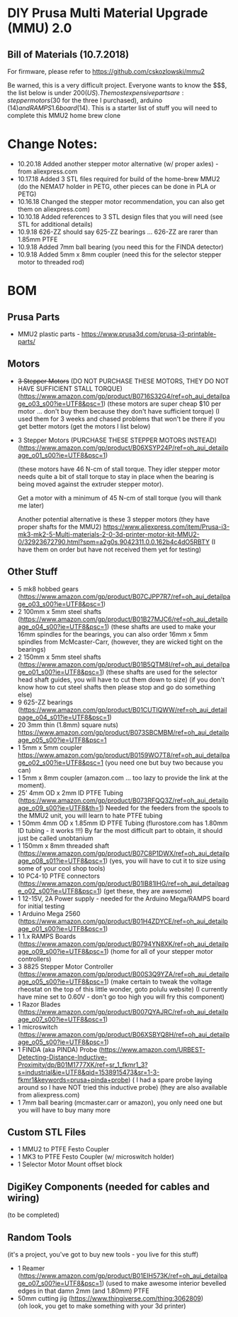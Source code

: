 DIY Prusa Multi Material Upgrade (MMU) 2.0
==========================================
Bill of Materials (10.7.2018)
------------------------------
For firmware, please refer to https://github.com/cskozlowski/mmu2

Be warned, this is a very difficult project. 
Everyone wants to know the $$$, the list below is under $200 (US). 
The most expensive parts are:  stepper motors ($30 for the three I purchased), arduino ($14) and RAMPS 1.6 board ($14).
This is a starter list of stuff you will need to complete this MMU2 home brew clone

# Change Notes:
* 10.20.18 Added another stepper motor alternative (w/ proper axles) - from aliexpress.com
* 10.17.18 Added 3 STL files required for build of the home-brew MMU2 (do the NEMA17 holder in PETG, other pieces can be 
                                                                          done in PLA or PETG)
* 10.16.18 Changed the stepper motor recommendation, you can also get them on aliexpress.com)
* 10.10.18  Added references to 3 STL design files that you will need (see STL for additional details)
* 10.9.18   626-ZZ should say 625-ZZ bearings ... 626-ZZ are rarer than 1.85mm PTFE
* 10.9.18   Added 7mm ball bearing (you need this for the FINDA detector)
* 10.9.18   Added 5mm x 8mm coupler (need this for the selector stepper motor to threaded rod)

# BOM

## Prusa Parts
* MMU2 plastic parts - https://www.prusa3d.com/prusa-i3-printable-parts/

## Motors

* ~~3 Stepper Motors~~
  (DO NOT PURCHASE THESE MOTORS, THEY DO NOT HAVE SUFFICIENT STALL TORQUE)(https://www.amazon.com/gp/product/B0716S32G4/ref=oh_aui_detailpage_o03_s00?ie=UTF8&psc=1)
            (these motors are super cheap $10 per motor ... don't buy them because they don't have sufficient torque)
            (I used them for 3 weeks and chased problems that won't be there if you get better motors
            (get the motors I list below)
            
            
* 3   Stepper Motors 
  (PURCHASE THESE STEPPER MOTORS INSTEAD)(https://www.amazon.com/gp/product/B06XSYP24P/ref=oh_aui_detailpage_o01_s00?ie=UTF8&psc=1)

  (these motors have 46 N-cm of stall torque.  They idler stepper motor needs quite a bit of stall torque to stay
            in place when the bearing is being moved against the extruder stepper motor).
            
  Get a motor with a minimum of 45 N-cm of stall torque (you will thank me later)
         
  Another potential alternative is these 3 stepper motors (they have proper shafts for the MMU2)
   https://www.aliexpress.com/item/Prusa-i3-mk3-mk2-5-Multi-materials-2-0-3d-printer-motor-kit-MMU2-0/32923672790.html?spm=a2g0s.9042311.0.0.162b4c4dO5RBTY   (I have them on order but have not received them yet for testing)

## Other Stuff
* 5   mk8 hobbed gears (https://www.amazon.com/gp/product/B07CJPP7R7/ref=oh_aui_detailpage_o03_s00?ie=UTF8&psc=1)
* 2   100mm x 5mm steel shafts (https://www.amazon.com/gp/product/B01B27MJC6/ref=oh_aui_detailpage_o04_s00?ie=UTF8&psc=1)
     (these shafts are used to make your 16mm spindles for the bearings,  you can also order 16mm x 5mm spindles from McMcaster-Carr,
     (however, they are wicked tight on the bearings)
* 2   150mm x 5mm steel shafts (https://www.amazon.com/gp/product/B01B5QTM8I/ref=oh_aui_detailpage_o01_s00?ie=UTF8&psc=1)
      (these shafts are used for the selector head shaft guides, you will have to cut them down to size)
      (if you don't know how to cut steel shafts then please stop and go do something else)
* 9   625-ZZ bearings (https://www.amazon.com/gp/product/B01CUTIQWW/ref=oh_aui_detailpage_o04_s01?ie=UTF8&psc=1)
* 20  3mm thin (1.8mm) square nuts) https://www.amazon.com/gp/product/B073SBCMBM/ref=oh_aui_detailpage_o05_s00?ie=UTF8&psc=1
* 1   5mm x 5mm coupler https://www.amazon.com/gp/product/B0159WO7T8/ref=oh_aui_detailpage_o02_s00?ie=UTF8&psc=1
                     (you need one but buy two because you can) 
* 1   5mm x 8mm coupler  (amazon.com ... too lazy to provide the link at the moment).
* 25' 4mm OD x 2mm ID PTFE Tubing (https://www.amazon.com/gp/product/B073RFQQ3Z/ref=oh_aui_detailpage_o09_s00?ie=UTF8&th=1)
                     Needed for the feeders from the spools to the MMU2 unit, you will learn to hate PTFE tubing
* 1   50mm 4mm OD x 1.85mm ID PTFE Tubing (flurostore.com has 1.80mm ID tubing - it works !!!)
                By far the most difficult part to obtain, it should just be called unobtanium
* 1   150mm x 8mm threaded shaft (https://www.amazon.com/gp/product/B07C8P1DWX/ref=oh_aui_detailpage_o08_s01?ie=UTF8&psc=1)
                (yes, you will have to cut it to size using some of your cool shop tools)
* 10  PC4-10 PTFE connectors (https://www.amazon.com/gp/product/B01IB81IHG/ref=oh_aui_detailpage_o02_s00?ie=UTF8&psc=1)
                (get these, they are awesome)
* 1   12-15V, 2A  Power supply - needed for the Arduino Mega/RAMPS board for initial testing
* 1   Arduino Mega 2560 (https://www.amazon.com/gp/product/B01H4ZDYCE/ref=oh_aui_detailpage_o01_s00?ie=UTF8&psc=1)
* 1   1.x RAMPS Boards (https://www.amazon.com/gp/product/B0794YN8XK/ref=oh_aui_detailpage_o09_s00?ie=UTF8&psc=1)
                    (home for all of your stepper motor controllers)
* 3  8825 Stepper Motor Controller (https://www.amazon.com/gp/product/B00S3Q9YZA/ref=oh_aui_detailpage_o05_s00?ie=UTF8&psc=1)
                    (make certain to tweak the voltage rheostat on the top of this little wonder, goto polulu website)
                    (I currently have mine set to 0.60V - don't go too high you will fry this component)
* 1  Razor Blades (https://www.amazon.com/gp/product/B007QYAJRC/ref=oh_aui_detailpage_o07_s00?ie=UTF8&psc=1)
* 1  microswitch   (https://www.amazon.com/gp/product/B06XSBYQ8H/ref=oh_aui_detailpage_o05_s00?ie=UTF8&psc=1)
* 1  FINDA (aka PINDA) Probe (https://www.amazon.com/URBEST-Detecting-Distance-Inductive-Proximity/dp/B01M1777XK/ref=sr_1_fkmr1_3?s=industrial&ie=UTF8&qid=1538915473&sr=1-3-fkmr1&keywords=prusa+pinda+probe)
                  ( I had a spare probe laying around so I have NOT tried this inductive probe)
                  (they are also available from aliexpress.com)
* 1  7mm ball bearing  (mcmaster.carr or amazon), you only need one but you will have to buy many more

## Custom STL Files
* 1  MMU2 to PTFE Festo Coupler 
* 1  MK3 to PTFE Festo Coupler (w/ microswitch holder)
* 1  Selector Motor Mount offset block

## DigiKey Components (needed for cables and wiring)
(to be completed)

      


## Random Tools
(it's a project, you've got to buy new tools - you live for this stuff)
* 1 Reamer (https://www.amazon.com/gp/product/B01EIH573K/ref=oh_aui_detailpage_o07_s00?ie=UTF8&psc=1)
           (used to make awesome interior bevelled edges in that damn 2mm (and 1.80mm) PTFE
* 50mm cutting jig (https://www.thingiverse.com/thing:3062809)    
           (oh look, you get to make something with your 3d printer)
